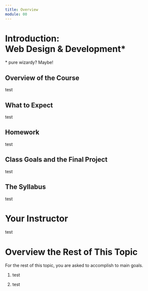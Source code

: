 ```yaml
---
title: Overview
module: 00
---
```


# Introduction: <br /> Web Design & Development*
\* pure wizardy? Maybe!


## Overview of the Course
test


## What to Expect
test


## Homework
test


## Class Goals and the Final Project
test


## The Syllabus
test


# Your Instructor
test


# Overview the Rest of This Topic
For the rest of this topic, you are asked to accomplish to main goals.

1. test

2. test
